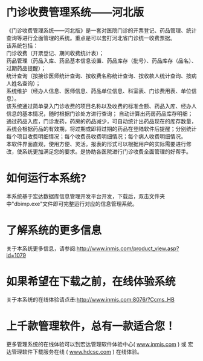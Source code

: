 # 门诊收费管理系统——河北版

《门诊收费管理系统——河北版》是一套对医院门诊的开票登记、药品管理、统计查询等进行全面管理的系统。重点是可以套打河北省门诊统一收费票据。  
该系统包括：  
门诊收费（开票登记、期间收费统计表）；  
药品管理（药品入库、药品基本信息设置、药品库存（批号）、药品库存（品名）、过期药品提醒）；  
统计查询（按接诊医师统计查询、按收费名称统计查询、按收款人统计查询、按病人姓名查询）；  
系统维护（经办人信息、医师信息、药品单位信息、科室表、门诊费用表、单位信息）。  
该系统通过简单录入门诊收费的项目名称以及收费的标准金额、药品入库、经办人信息的基本情况，随时根据门诊处方进行查询；  自动计算出药房药品库存明细；通过药品入库，门诊发药，药房的药品减少，可自动统计出药品现在的库存数量，系统会根据药品的有效期，将过期或即将过期的药品在登陆软件后提醒；分别统计每个项目收费明细情况；每个收费员收费明细情况；每个病人收费明细情况。  
本软件界面直观，使用方便、灵活。报表的形式可以根据用户的实际需要进行修改，使系统更加满足您的要求。是协助各医院进行门诊收费全面管理的好帮手。

# 如何运行本系统?

本系统基于宏达数据库信息管理开发平台开发，下载后，双击文件夹中"dbimp.exe"文件即可完整运行对应的信息管理系统。

# 了解系统的更多信息

关于本系统更多信息，请参阅:http://www.inmis.com/product_view.asp?id=1079

# 如果希望在下载之前，在线体验系统

关于本系统的在线体验请点击:http://www.inmis.com:8076/?Ccms_HB

# 上千款管理软件，总有一款适合您！

更多管理系统的在线体验可以到宏达管理软件体验中心( www.inmis.com ) 或 宏达管理软件下载服务在线 ( www.hdcsc.com ) 在线体验。

